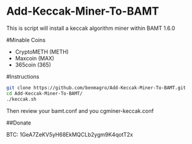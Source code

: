 Add-Keccak-Miner-To-BAMT
========================

This is script will install a keccak algorithm miner within BAMT 1.6.0

#Minable Coins

- CryptoMETH (METH)
- Maxcoin (MAX)
- 365coin (365)

#Instructions

```bash
git clone https://github.com/benmagro/Add-Keccak-Miner-To-BAMT.git
cd Add-Keccak-Miner-To-BAMT/
./keccak.sh
```

Then review your bamt.conf and you cgminer-keccak.conf

##Donate

BTC: 1GeA7ZeKV5yH68EkMQCLb2ygm9K4qotT2x
